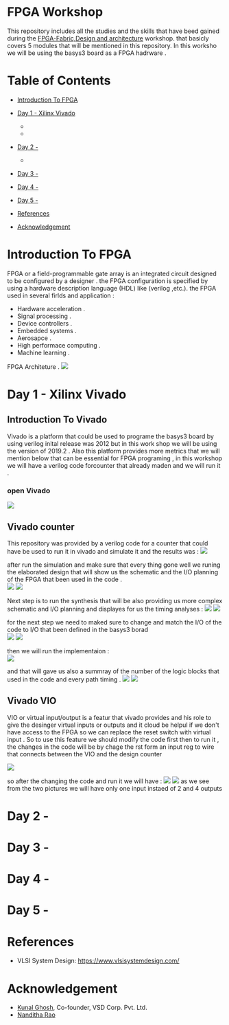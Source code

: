# FPGA Workshop
  This repository includes all the studies and the skills that have beed gained during the [FPGA-Fabric,Design and architecture](https://www.vlsisystemdesign.com/fpga/?utm_term=582784&utm_content=educational&utm_source=email-sendgrid&utm_medium=382714&utm_campaign=2022-12-05) workshop. that basicly covers 5 modules that will be mentioned in this repository. In this worksho we will be using the basys3 board as a FPGA hadrware .
  


# Table of Contents
  - [Introduction To FPGA](#introduction-to-FPGA)
  - [Day 1 - Xilinx Vivado](#day-1---Xilinx-Vivado)
    - [](#)
    - [](#)
  - [Day 2 - ](#day-2---)
    - [](#)
     
  - [Day 3 - ](#day-3---)
    
  - [Day 4 - ](#day-4---)
    
  - [Day 5 - ](#day-5---)
   
  - [References](#references)
  - [Acknowledgement](#acknowledgement)
 
# Introduction To FPGA

  FPGA or a field-programmable gate array is an integrated circuit designed to be configured by a designer . the FPGA configuration is specified by using a hardware 
description language (HDL) like (verilog ,etc.).
the FPGA used in several firlds and application :
   - Hardware acceleration .
   - Signal processing .
   - Device controllers .
   - Embedded systems .
   - Aerosapce .
   - High performace computing .
   - Machine learning .
 
 FPGA Architeture .
    <img src="day1/archi.png">
 

  
# Day 1 - Xilinx Vivado

 ## Introduction To Vivado 
  Vivado is a platform that could be used to programe the basys3 board by using verilog inital release was 2012 but in this work shop we will be using the version  of 2019.2 .
  Also this platform provides more metrics that we will mention below that can be essential for FPGA programing , in this workshop we will have a verilog code forcounter that already maden and we will run it .
      
   ### open Vivado   
   <img src="day1/day1-1.png">
   
    
   ## Vivado counter
   This repository was provided by a verilog code for a counter that could have be used to run it in vivado and simulate it and the results was :
       <img src="day1/day1-simulation.png">
       
   after run the simulation and make sure that every thing gone well we runing the elaborated design that will show us the schematic and the I/O planning of the FPGA that been used in the code .    
       <img src="day1/day1-elaboration-schem.png">
       <img src="day1/day1-IO-palnning.png">
       
   Next step is to run the synthesis that will be also providing us more complex schematic and I/O planning and displayes for us the timing analyses :
       <img src="day1/day1-syn-schem.png">
       <img src="day1/day1-timing2.png">
       
   for the next step we need to maked sure to change and match the I/O of the code to I/O that been defined in the basys3 borad  
               <img src="day1/day1-io.png">
               <img src="day1/day1-constrains.png">
               
   then we will run the implementaion :     
               <img src="day1/day1-imp timing.png">
               
   and that will gave us also a summray of the number of the logic blocks that used in the code and every path timing .
          <img src="day1/day1-utilze.png">
          <img src="day1/day1-delaypath.png">
          
   ## Vivado VIO
   VIO or virtual input/output is a featur that vivado provides and his role to give the desinger virtual inputs or outputs and it cloud be helpul if we don't have access to the FPGA so we can replace the reset switch with virtual input .
   So to use this feature we should modify the code first then to run it , the changes in the code will be by chage the rst form an input reg to wire that connects
 between the VIO and the design counter
 
   <img src="day1/day1-VIOmod.png">
      
 so after the changing the code and run it we will have :
        <img src="day1/day1-vioelab.png">
        <img src="day1/day1-vio.png">
 as we see from the two pictures we will have only one input instaed of 2 and 4 outputs 


     


   
      
  

 
 
# Day 2 - 
 
 
# Day 3 - 


# Day 4 -


# Day 5 - 


  

   
# References
  - VLSI System Design: https://www.vlsisystemdesign.com/
 

# Acknowledgement
  - [Kunal Ghosh](https://github.com/kunalg123), Co-founder, VSD Corp. Pvt. Ltd.
  - [Nanditha Rao](https://github.com/nandithaec)

